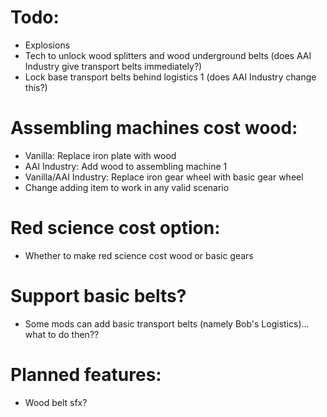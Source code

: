 # Todo:
- Explosions
- Tech to unlock wood splitters and wood underground belts (does AAI Industry give transport belts immediately?)
- Lock base transport belts behind logistics 1 (does AAI Industry change this?)

# Assembling machines cost wood:
- Vanilla: Replace iron plate with wood
- AAI Industry: Add wood to assembling machine 1
- Vanilla/AAI Industry: Replace iron gear wheel with basic gear wheel
- Change adding item to work in any valid scenario

# Red science cost option:
- Whether to make red science cost wood or basic gears

# Support basic belts?
- Some mods can add basic transport belts (namely Bob's Logistics)... what to do then??

# Planned features:
- Wood belt sfx?
